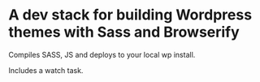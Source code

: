 # A dev stack for building Wordpress themes with Sass and Browserify

Compiles SASS, JS and deploys to your local wp install.

Includes a watch task.
